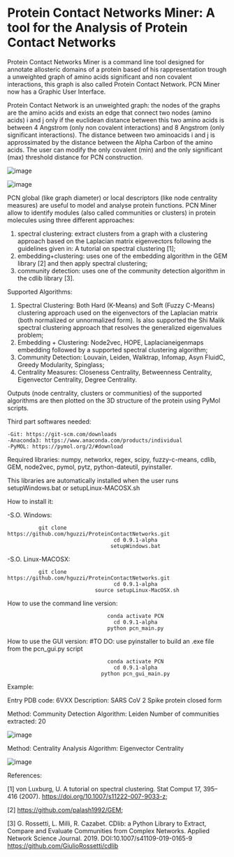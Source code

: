 # Protein Contact Networks Miner: A tool for the Analysis of Protein Contact Networks

Protein Contact Networks Miner is a command line tool designed for annotate allosteric domains of a protein based of his rappresentation trough a unweighted graph of amino acids significant and non covalent interactions, this graph is also called Protein Contact Network. PCN Miner now has a Graphic User Interface. 

Protein Contact Network is an unweighted graph: the nodes of the graphs are the amino acids and exists an edge that connect two nodes (amino acids) i and j only if the euclidean distance between this two amino acids is between 4 Angstrom (only non covalent interactions) and 8 Angstrom (only significant interactions). The distance between two aminoacids i and j is approssimated by the distance between the Alpha Carbon of the amino acids. The user can modify the only covalent (min) and the only significant (max) threshold distance for PCN construction. 

![image](https://user-images.githubusercontent.com/87126937/162151753-43c6157b-028a-45e2-9aeb-dafd912d4162.png)

![image](https://user-images.githubusercontent.com/87126937/162151714-bf5ce554-14ad-4100-b4e9-6d95af19bca0.png)

PCN global (like graph diameter) or local descriptors (like node centrality measures) are useful to model and analyse protein functions. PCN Miner allow to identify modules (also called communities or clusters) in protein molecules using three different approaches: 
  1. spectral clustering: extract clusters from a graph with a clustering approach based on the Laplacian matrix eigenvectors following the guidelines given    in: A tutorial on spectral clustering [1];
  2. embedding+clustering: uses one of the embedding algorithm in the GEM library [2] and then apply spectral clustering;
  3. community detection: uses one of the community detection algorithm in the cdlib library [3].

Supported Algorithms:
  
  1. Spectral Clustering: Both Hard (K-Means) and Soft (Fuzzy C-Means) clustering approach used on the eigenvectors of the Laplacian matrix (both normalized or unnormalized form). Is also supported the Shi Malik spectral clustering approach that resolves the generalized eigenvalues problem;
  2. Embedding + Clustering: Node2vec, HOPE, Laplacianeigenmaps embedding followed by a supported spectral clustering algorithm;
  3. Community Detection:  Louvain, Leiden, Walktrap, Infomap, Asyn FluidC, Greedy Modularity, Spinglass;
  4. Centrality Measures: Closeness Centrality, Betweenness Centrality, Eigenvector Centrality, Degree Centrality.

Outputs (node centrality, clusters or communities) of the supported algorithms are then plotted on the 3D structure of the protein using PyMol scripts.

Third part softwares needed:
  
    -Git: https://git-scm.com/downloads
    -Anaconda3: https://www.anaconda.com/products/individual
    -PyMOL: https://pymol.org/2/#download

Required libraries: numpy, networkx, regex, scipy, fuzzy-c-means, cdlib, GEM, node2vec, pymol, pytz, python-dateutil, pyinstaller.
  
This libraries are automatically installed when the user runs setupWindows.bat or setupLinux-MACOSX.sh

How to install it:

-S.O. Windows:

              git clone https://github.com/hguzzi/ProteinContactNetworks.git
                                      cd 0.9.1-alpha
                                     setupWindows.bat
        
-S.O. Linux-MACOSX:

              git clone https://github.com/hguzzi/ProteinContactNetworks.git
                                      cd 0.9.1-alpha
                                source setupLinux-MacOSX.sh  
    
How to use the command line version:

                                    conda activate PCN
                                      cd 0.9.1-alpha
                                    python pcn_main.py

How to use the GUI version: #TO DO: use pyinstaller to build an .exe file from the pcn_gui.py script
                                    
                                    conda activate PCN
                                      cd 0.9.1-alpha       
                                  python pcn_gui_main.py

Example:
  
Entry PDB code: 6VXX
Description: SARS CoV 2 Spike protein closed form
                                    
Method: Community Detection
Algorithm: Leiden
Number of communities extracted: 20 

![image](https://user-images.githubusercontent.com/87126937/162151095-3ddc1177-3b32-4407-b6d7-06eb4dab9b3e.png)

Method: Centrality Analysis
Algorithm: Eigenvector Centrality

![image](https://user-images.githubusercontent.com/87126937/162151265-a64b2af6-bb15-41eb-883f-a4cc1779439d.png)


References:
  
  [1] von Luxburg, U. A tutorial on spectral clustering. Stat Comput 17, 395–416 (2007). https://doi.org/10.1007/s11222-007-9033-z;
  
  [2] https://github.com/palash1992/GEM;
  
  [3] G. Rossetti, L. Milli, R. Cazabet. CDlib: a Python Library to Extract, Compare and Evaluate Communities from Complex Networks. Applied Network Science Journal. 2019. DOI:10.1007/s41109-019-0165-9 https://github.com/GiulioRossetti/cdlib
